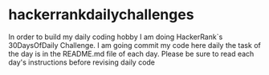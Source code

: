 # hackerrankdailychallenges
In order to build my daily coding hobby I am doing HackerRank`s 30DaysOfDaily Challenge. I am going  commit my code here daily the task of the day is  in the README.md file of each day. Please be sure to read each day's instructions before revising daily code 